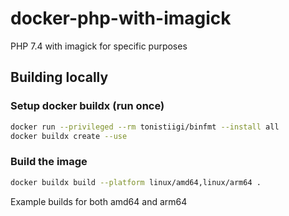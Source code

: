 # docker-php-with-imagick

PHP 7.4 with imagick for specific purposes

## Building locally

### Setup docker buildx (run once)

```bash
docker run --privileged --rm tonistiigi/binfmt --install all
docker buildx create --use
```

### Build the image

```bash
docker buildx build --platform linux/amd64,linux/arm64 .
```

Example builds for both amd64 and arm64
